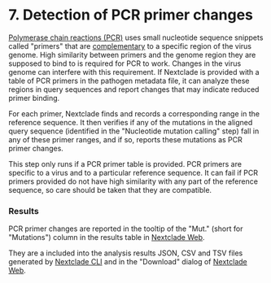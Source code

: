 # 7. Detection of PCR primer changes

[Polymerase chain reactions (PCR)](https://en.wikipedia.org/wiki/Polymerase_chain_reaction) uses small nucleotide sequence snippets called "primers" that are [complementary](<https://en.wikipedia.org/wiki/Complementarity_(molecular_biology)>) to a specific region of the virus genome. High similarity between primers and the genome region they are supposed to bind to is required for PCR to work. Changes in the virus genome can interfere with this requirement. If Nextclade is provided with a table of PCR primers in the pathogen metadata file, it can analyze these regions in query sequences and report changes that may indicate reduced primer binding.

For each primer, Nextclade finds and records a corresponding range in the reference sequence. It then verifies if any of the mutations in the aligned query sequence (identified in the "Nucleotide mutation calling" step) fall in any of these primer ranges, and if so, reports these mutations as PCR primer changes.

This step only runs if a PCR primer table is provided. PCR primers are specific to a virus and to a particular reference sequence. It can fail if PCR primers provided do not have high similarity with any part of the reference sequence, so care should be taken that they are compatible.

### Results

PCR primer changes are reported in the tooltip of the "Mut." (short for "Mutations") column in the results table in [Nextclade Web](../nextclade-web/index.rst).

They are a included into the analysis results JSON, CSV and TSV files generated by [Nextclade CLI](../nextclade-cli/index.rst) and in the "Download" dialog of [Nextclade Web](../nextclade-web/index.rst).

